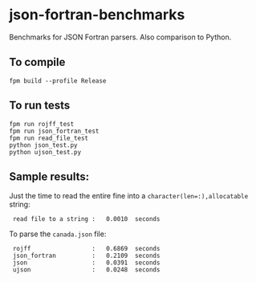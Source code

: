 # json-fortran-benchmarks
Benchmarks for JSON Fortran parsers. Also comparison to Python.

## To compile

```
fpm build --profile Release
```

## To run tests

```
fpm run rojff_test         
fpm run json_fortran_test
fpm run read_file_test
python json_test.py
python ujson_test.py
```

## Sample results:

Just the time to read the entire fine into a `character(len=:),allocatable` string:
```
 read file to a string :   0.0010  seconds
```

To parse the `canada.json` file:
```
 rojff                 :   0.6869  seconds
 json_fortran          :   0.2109  seconds
 json                  :   0.0391  seconds
 ujson                 :   0.0248  seconds
```